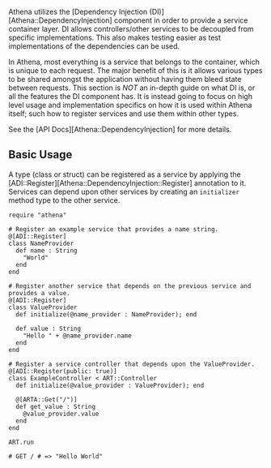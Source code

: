Athena utilizes the [Dependency Injection (DI)][Athena::DependencyInjection] component in order to provide a service container layer. DI allows controllers/other services to be decoupled from specific implementations. This also makes testing easier as test implementations of the dependencies can be used.

In Athena, most everything is a service that belongs to the container, which is unique to each request.  The major benefit of this is it allows various types to be shared amongst the application without having them bleed state between requests.  This section is _NOT_ an in-depth guide on what DI is, or all the features the DI component has.  It is instead going to focus on high level usage and implementation specifics on how it is used within Athena itself; such how to register services and use them within other types.

See the [API Docs][Athena::DependencyInjection] for more details.

## Basic Usage

A type (class or struct) can be registered as a service by applying the [ADI::Register][Athena::DependencyInjection::Register] annotation to it.  Services can depend upon other services by creating an `initializer` method type to the other service.

```crystal
require "athena"

# Register an example service that provides a name string.
@[ADI::Register]
class NameProvider
  def name : String
    "World"
  end
end

# Register another service that depends on the previous service and provides a value.
@[ADI::Register]
class ValueProvider
  def initialize(@name_provider : NameProvider); end
  
  def value : String
    "Hello " + @name_provider.name
  end
end

# Register a service controller that depends upon the ValueProvider.
@[ADI::Register(public: true)]
class ExampleController < ART::Controller
  def initialize(@value_provider : ValueProvider); end
  
  @[ARTA::Get("/")]
  def get_value : String
    @value_provider.value
  end
end

ART.run

# GET / # => "Hello World"
```
